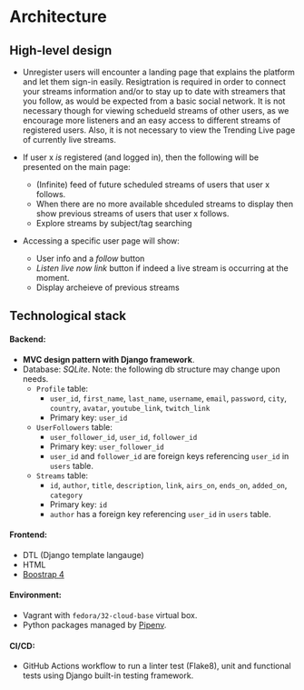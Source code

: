 # Architecture

## High-level design
* Unregister users will encounter a landing page that explains the platform and let them sign-in easily.
Resigtration is required in order to connect your streams information and/or to stay up to date with streamers that you follow, as would be expected from a basic social network.
It is not necessary though for viewing schedueld streams of other users, as we encourage more listeners and an easy access to different streams of registered users. Also, it is not necessary to view the Trending Live page of currently live streams.

* If user x _is_ registered (and logged in), then the following will be presented on the main page:
    * (Infinite) feed of future scheduled streams of users that user x follows.
    * When there are no more available shceduled streams to display then show previous streams of users that user x follows.
    * Explore streams by subject/tag searching

* Accessing a specific user page will show:
    * User info and a _follow_ button
    * _Listen live now link_ button if indeed a live stream is occurring at the moment.
    * Display archeieve of previous streams

## Technological stack 

#### Backend:

* **MVC design pattern with Django framework**.
* Database: _SQLite_.
    Note: the following db structure may change upon needs.
    * `Profile` table:
        * `user_id`, `first_name`, `last_name`, `username`, `email`, `password`, `city`, `country`, `avatar`, `youtube_link`, `twitch_link`
        * Primary key: `user_id`
    * `UserFollowers` table:
        * `user_follower_id`, `user_id`, `follower_id`
        * Primary key: `user_follower_id`
        * `user_id` and `follower_id` are foreign keys referencing `user_id` in `users` table.
    * `Streams` table:
        * `id`, `author`, `title`, `description`, `link`, `airs_on`, `ends_on`, `added_on`, `category`
        * Primary key: `id`
        * `author` has a foreign key referencing `user_id` in `users` table.

#### Frontend:
* DTL (Django template langauge)
* HTML
* [Boostrap 4](https://getbootstrap.com/)

#### Environment:
* Vagrant with `fedora/32-cloud-base` virtual box.
* Python packages managed by [Pipenv](https://pipenv-fork.readthedocs.io/en/latest/).

#### CI/CD:
* GitHub Actions workflow to run a linter test (Flake8), unit and functional tests using Django built-in testing framework.
